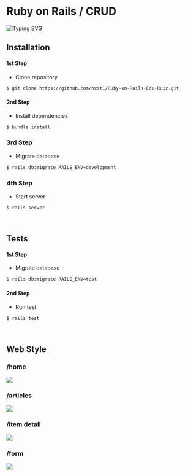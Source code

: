 # Ruby on Rails / CRUD

[![Typing SVG](https://readme-typing-svg.herokuapp.com?font=Fira+Code&pause=1000&color=F71164&width=435&lines=by+Edu+Ruiz)](https://git.io/typing-svg)
 
## Installation

#### 1st Step
- Clone repository
```bash
$ git clone https://github.com/hxst1/Ruby-on-Rails-Edu-Ruiz.git
```

#### 2nd Step
- Install dependencies
```bash
$ bundle install
```

### 3rd Step
- Migrate database
```bash
$ rails db:migrate RAILS_ENV=development
```

### 4th Step
- Start server
```bash
$ rails server
```

<br>

## Tests

#### 1st Step
- Migrate database
```bash
$ rails db:migrate RAILS_ENV=test
```
#### 2nd Step
- Run test
```bash
$ rails test
```

<br>

## Web Style
### /home

![](https://media.discordapp.net/attachments/624605738551083015/1011939058810888284/unknown.png?width=810&height=441)

### /articles

![](https://media.discordapp.net/attachments/624605738551083015/1011939059133861958/unknown.png?width=810&height=441)

### /item detail

![](https://media.discordapp.net/attachments/935899626706444368/1012103826981003275/unknown.png?width=810&height=441)

### /form

![](https://media.discordapp.net/attachments/624605738551083015/1011939059712671855/unknown.png?width=810&height=441)

